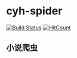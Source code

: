 # cyh-spider
[![Build Status](https://travis-ci.org/yuanhca/cyh-spider.svg?branch=master)](https://travis-ci.org/yuanhca/cyh-spider) [![HitCount](http://hits.dwyl.io/yuanhca/cyh-spider.svg)](http://hits.dwyl.io/yuanhca/cyh-spider)
## 小说爬虫


